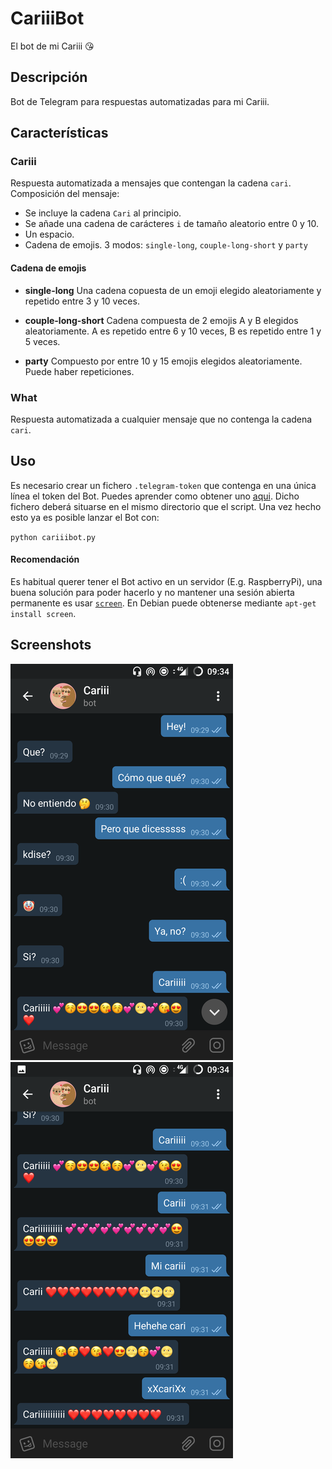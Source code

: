 # CariiiBot

El bot de mi Cariii 😘

## Descripción

Bot de Telegram para respuestas automatizadas para mi Cariii.

## Características

### Cariii
Respuesta automatizada a mensajes que contengan la cadena `cari`. Composición del mensaje:

 - Se incluye la cadena `Cari` al principio.
 - Se añade una cadena de carácteres `i` de tamaño aleatorio entre 0 y 10.
 - Un espacio.
 - Cadena de emojis. 3 modos: `single-long`, `couple-long-short` y `party`

 #### Cadena de emojis

 - **single-long** Una cadena copuesta de un emoji elegido aleatoriamente y repetido entre 3 y 10 veces.

 - **couple-long-short** Cadena compuesta de 2 emojis A y B elegidos aleatoriamente. A es repetido entre 6 y 10 veces, B es repetido entre 1 y 5 veces.

 - **party** Compuesto por entre 10 y 15 emojis elegidos aleatoriamente. Puede haber repeticiones.

### What
Respuesta automatizada a cualquier mensaje que no contenga la cadena `cari`.

## Uso
Es necesario crear un fichero `.telegram-token` que contenga en una única línea el token del Bot. Puedes aprender como obtener uno [aqui](https://core.telegram.org/bots#6-botfather). Dicho fichero deberá situarse en el mismo directorio que el script. Una vez hecho esto ya es posible lanzar el Bot con:

`python cariiibot.py`

#### Recomendación
Es habitual querer tener el Bot activo en un servidor (E.g. RaspberryPi), una buena solución para poder hacerlo y no mantener una sesión abierta permanente es usar [`screen`](https://www.gnu.org/software/screen/manual/screen.html). En Debian puede obtenerse mediante `apt-get install screen`.

## Screenshots

![Whatt](/media/screenshots/screenshot-0.png?raw=true "Respuestas What")
![Cariii](/media/screenshots/screenshot-1.png?raw=true "Respuestas Cariii")